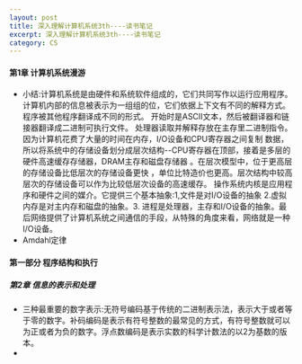 ```yaml
---
layout: post
title: 深入理解计算机系统3th----读书笔记
excerpt: 深入理解计算机系统3th----读书笔记
category: CS
---
```


#### 第1章 计算机系统漫游

- 小结:计算机系统是由硬件和系统软件组成的，它们共同写作以运行应用程序。
  计算机内部的信息被表示为一组组的位，它们依据上下文有不同的解释方式。程序被其他程序翻译成不同的形式。
  开始时是ASCII文本，然后被翻译器和链接器翻译成二进制可执行文件。
  处理器读取并解释存放在主存里二进制指令。因为计算机花费了大量的时间在内存，I/O设备和CPU寄存器之间复制
  数据，所以将系统中的存储设备划分成层次结构--CPU寄存器在顶部，接着是多层的硬件高速缓存存储器，DRAM主存和磁盘存储器
  。在层次模型中，位于更高层的存储设备比低层次的存储设备更快 ，单位比特造价也更高。层次结构中较高层次的存储设备可以作为比较低层次设备的高速缓存。
  操作系统内核是应用程序和硬件之间的媒介。它提供三个基本抽象:1,文件是对I/O设备的抽象 2.虚拟内存是对主内存和磁盘的抽象。3. 进程是处理器，主存和I/O设备的抽象。最后网络提供了计算机系统之间通信的手段，从特殊的角度来看，网络就是一种I/O设备。
- Amdahl定律

#### 第一部分 程序结构和执行
##### 第2章 信息的表示和处理

- 三种最重要的数字表示:无符号编码基于传统的二进制表示法，表示大于或者等于零的数字。补码编码是表示有符号整数的最常见的方式，有符号整数就可以为正或者为负的数字。浮点数编码是表示实数的科学计数法的以2为基数的版本。
- 
